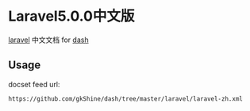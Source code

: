 Laravel5.0.0中文版
==============

[laravel](http://www.golaravel.com/) 中文文档 for [dash](http://kapeli.com/dash)

## Usage

docset feed url:
```
https://github.com/gkShine/dash/tree/master/laravel/laravel-zh.xml
```
